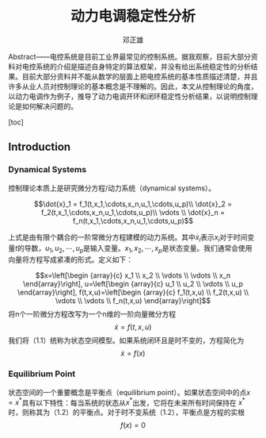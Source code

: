 # <center>动力电调稳定性分析
<center>邓正雄</center>

Abstract——电控系统是目前工业界最常见的控制系统。据我观察，目前大部分资料对电控系统的介绍是描述自身特定的算法框架，并没有给出系统稳定性的分析结果。目前大部分资料并不能从数学的层面上把电控系统的基本性质描述清楚，并且许多从业人员对控制理论的基本概念是不理解的。因此，本文从控制理论的角度，以动力电调作为例子，推导了动力电调开环和闭环稳定性分析结果，以说明控制理论是如何解决问题的。

[toc]

## Introduction

### Dynamical Systems

控制理论本质上是研究微分方程/动力系统（dynamical systems）。

$$\dot{x}_1 = f_1(t,x_1,\cdots,x_n,u_1,\cdots,u_p)\\
\dot{x}_2 = f_2(t,x_1,\cdots,x_n,u_1,\cdots,u_p)\\
 \vdots \\
\dot{x}_n = f_n(t,x_1,\cdots,x_n,u_1,\cdots,u_p)$$

上式是由有限个耦合的一阶常微分方程建模的动力系统。其中$\dot{x}_i$表示$x_i$对于时间变量$t$的导数，$u_1,u_2,\cdots,u_p$是输入变量。$x_1,x_2,\cdots,x_p$是状态变量。我们通常会使用向量将方程写成紧凑的形式。定义如下：

$$x=\left[\begin {array}{c}
x_1 \\
x_2 \\
\vdots \\
\vdots \\
x_n
\end{array}\right],
u=\left[\begin {array}{c}
u_1 \\
u_2 \\
\vdots \\
u_p
\end{array}\right],
f(t,x,u)=\left[\begin {array}{c}
f_1(t,x,u) \\
f_2(t,x,u) \\
\vdots \\
\vdots \\
f_n(t,x,u)
\end{array}\right]$$
将n个一阶微分方程改写为一个n维的一阶向量微分方程
$$\dot{x} = f(t,x,u)\tag{1.1}$$
我们将（1.1）统称为状态空间模型。如果系统闭环且是时不变的，方程简化为
$$\dot{x} = f(x)\tag{1.2}$$

### Equilibrium Point

状态空间的一个重要概念是平衡点（equilibrium point）。如果状态空间中的点$x = x^*$具有以下特性：每当系统的状态从$x^*$出发，它将在未来所有时间保持在 $x^*$时，则称其为（1.2）的平衡点。对于时不变系统（1.2），平衡点是方程的实根
$$f(x)=0$$